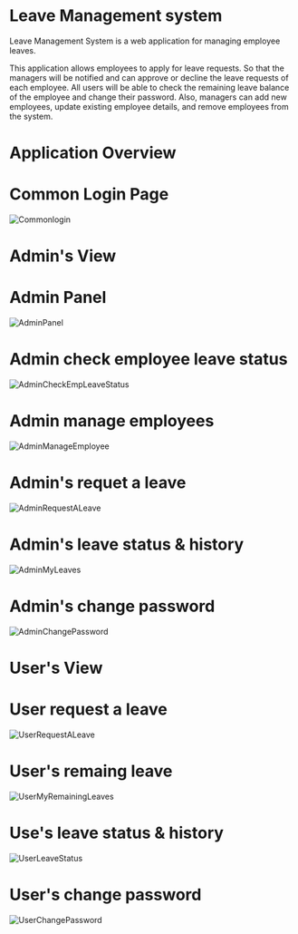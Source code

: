 # Leave Management system

Leave Management System is a web application for managing employee leaves.

This application allows employees to apply for leave requests. So that the managers will be notified and can approve or decline the leave requests of each employee. All users will be able to check the remaining leave balance of the employee and change their password. Also, managers can add new employees, update existing employee details, and remove employees from the system.

# Application Overview

# Common Login Page
![Commonlogin](https://user-images.githubusercontent.com/56311015/123553308-042d2380-d798-11eb-9239-e68a38b8ea52.PNG)

# Admin's View
# Admin Panel
![AdminPanel](https://user-images.githubusercontent.com/56311015/123553403-98978600-d798-11eb-9539-e6ac262c559f.PNG)
# Admin check employee leave status
![AdminCheckEmpLeaveStatus](https://user-images.githubusercontent.com/56311015/123553446-d72d4080-d798-11eb-84f3-5d1ee4b698a8.PNG)
# Admin manage employees
![AdminManageEmployee](https://user-images.githubusercontent.com/56311015/123553468-ef04c480-d798-11eb-941d-95ab72fe29f0.PNG)
# Admin's requet a leave
![AdminRequestALeave](https://user-images.githubusercontent.com/56311015/123553491-05ab1b80-d799-11eb-8290-55705c4252c7.PNG)
# Admin's leave status & history
![AdminMyLeaves](https://user-images.githubusercontent.com/56311015/123553515-2a06f800-d799-11eb-86b0-0da6be0fd0d7.PNG)
# Admin's change password
![AdminChangePassword](https://user-images.githubusercontent.com/56311015/123553518-35f2ba00-d799-11eb-8e80-fcb1266a70ab.PNG)

# User's View
# User request a leave
![UserRequestALeave](https://user-images.githubusercontent.com/56311015/123553548-6a667600-d799-11eb-93ba-edd2c4dd4e9e.PNG)
# User's remaing leave
![UserMyRemainingLeaves](https://user-images.githubusercontent.com/56311015/123553599-bca79700-d799-11eb-8df9-687a5ce94c4e.PNG)
# Use's leave status & history
![UserLeaveStatus](https://user-images.githubusercontent.com/56311015/123553729-a4844780-d79a-11eb-9a5a-56a87055814d.PNG)
# User's change password
![UserChangePassword](https://user-images.githubusercontent.com/56311015/123553640-0abc9a80-d79a-11eb-8296-0fe36bd707c9.PNG)






  

